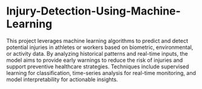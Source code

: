 # Injury-Detection-Using-Machine-Learning
This project leverages machine learning algorithms to predict and detect potential injuries in athletes or workers based on biometric, environmental, or activity data. By analyzing historical patterns and real-time inputs, the model aims to provide early warnings to reduce the risk of injuries and support preventive healthcare strategies. Techniques include supervised learning for classification, time-series analysis for real-time monitoring, and model interpretability for actionable insights.
